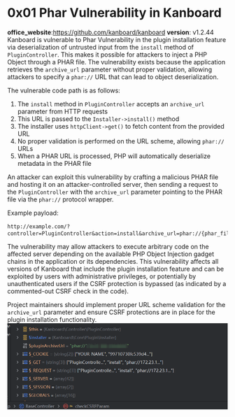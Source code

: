# 0x01 Phar Vulnerability in Kanboard
**office_website**:https://github.com/kanboard/kanboard 
**version**: v1.2.44
Kanboard is vulnerable to Phar Vulnerability  in the plugin installation feature via deserialization of untrusted input from the `install` method of `PluginController`. This makes it possible for attackers to inject a PHP Object through a PHAR file. The vulnerability exists because the application retrieves the `archive_url` parameter without proper validation, allowing attackers to specify a `phar://` URL that can lead to object deserialization.

The vulnerable code path is as follows:
1. The `install` method in `PluginController` accepts an `archive_url` parameter from HTTP requests
2. This URL is passed to the `Installer->install()` method
3. The installer uses `httpClient->get()` to fetch content from the provided URL
4. No proper validation is performed on the URL scheme, allowing `phar://` URLs
5. When a PHAR URL is processed, PHP will automatically deserialize metadata in the PHAR file

An attacker can exploit this vulnerability by crafting a malicious PHAR file and hosting it on an attacker-controlled server, then sending a request to the `PluginController` with the `archive_url` parameter pointing to the PHAR file via the `phar://` protocol wrapper.

Example payload:
```
http://example.com/?controller=PluginController&action=install&archive_url=phar://{phar_file}
```

The vulnerability may allow attackers to execute arbitrary code on the affected server depending on the available PHP Object Injection gadget chains in the application or its dependencies. This vulnerability affects all versions of Kanboard that include the plugin installation feature and can be exploited by users with administrative privileges, or potentially by unauthenticated users if the CSRF protection is bypassed (as indicated by a commented-out CSRF check in the code).

Project maintainers should implement proper URL scheme validation for the `archive_url` parameter and ensure CSRF protections are in place for the plugin installation functionality.
![alt text](../dists/kandboard_phar.png)





